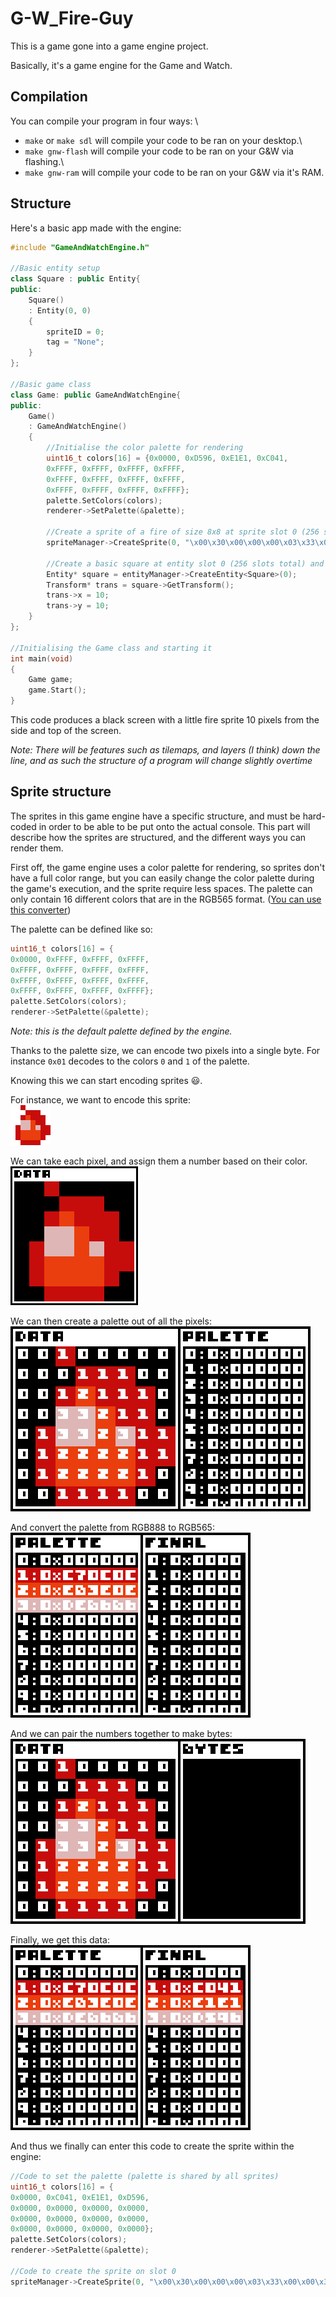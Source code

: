 # G-W_Fire-Guy

This is a game gone into a game engine project.

Basically, it's a game engine for the Game and Watch.

## Compilation

You can compile your program in four ways: \
- `make` or `make sdl` will compile your code to be ran on your desktop.\
- `make gnw-flash` will compile your code to be ran on your G&W via flashing.\
- `make gnw-ram` will compile your code to be ran on your G&W via it's RAM.

## Structure

Here's a basic  app made with the engine:

```C++
#include "GameAndWatchEngine.h"

//Basic entity setup
class Square : public Entity{
public:
	Square()
	: Entity(0, 0)
	{
		spriteID = 0;
		tag = "None";
	}
};

//Basic game class
class Game: public GameAndWatchEngine{
public:
	Game()
	: GameAndWatchEngine()
	{
		//Initialise the color palette for rendering
		uint16_t colors[16] = {0x0000, 0xD596, 0xE1E1, 0xC041, 
		0xFFFF, 0xFFFF, 0xFFFF, 0xFFFF,
		0xFFFF, 0xFFFF, 0xFFFF, 0xFFFF,
		0xFFFF, 0xFFFF, 0xFFFF, 0xFFFF};
		palette.SetColors(colors);
		renderer->SetPalette(&palette);

		//Create a sprite of a fire of size 8x8 at sprite slot 0 (256 slots total)
		spriteManager->CreateSprite(0, "\x00\x30\x00\x00\x00\x03\x33\x00\x00\x32\x33\x30\x00\x11\x23\x30\x03\x11\x21\x33\x03\x22\x22\x33\x03\x22\x22\x33\x00\x33\x33\x00", 4, 8);

		//Create a basic square at entity slot 0 (256 slots total) and setup its position to be (10;10)
		Entity* square = entityManager->CreateEntity<Square>(0);
		Transform* trans = square->GetTransform();
		trans->x = 10;
		trans->y = 10;
	}
};

//Initialising the Game class and starting it
int main(void)
{
	Game game;
	game.Start();
}
```

This code produces a black screen with a little fire sprite 10 pixels from the side and top of the screen.

*Note: There will be features such as tilemaps, and layers (I think) down the line, and as such the structure of a program will change slightly overtime*

## Sprite structure

The sprites in this game engine have a specific structure, and must be hard-coded in order to be able to be put onto the actual console. This part will describe how the sprites are structured, and the different ways you can render them.

First off, the game engine uses a color palette for rendering, so sprites don't have a full color range, but you can easily change the color palette during the game's execution, and the sprite require less spaces. 
The palette can only contain 16 different colors that are in the RGB565 format. ([You can use this converter](http://drakker.org/convert_rgb565.html))

The palette can be defined like so:
```C++
uint16_t colors[16] = {
0x0000, 0xFFFF, 0xFFFF, 0xFFFF, 
0xFFFF, 0xFFFF, 0xFFFF, 0xFFFF,
0xFFFF, 0xFFFF, 0xFFFF, 0xFFFF,
0xFFFF, 0xFFFF, 0xFFFF, 0xFFFF};
palette.SetColors(colors);
renderer->SetPalette(&palette);
```
*Note: this is the default palette defined by the engine.*

Thanks to the palette size, we can encode two pixels into a single byte.
For instance `0x01` decodes to the colors `0` and `1` of the palette.

Knowing this we can start encoding sprites :smiley:.

For instance, we want to encode this sprite:\
![](images/fire.png)

We can take each pixel, and assign them a number based on their color.\
![](images/ExampleEncoding1.gif)

We can then create a palette out of all the pixels:\
![](images/ExampleEncoding2.gif)

And convert the palette from RGB888 to RGB565:\
![](images/ExampleEncoding3.gif)

And we can pair the numbers together to make bytes:\
![](images/ExampleEncoding4.gif)

Finally, we get this data:\
![](images/FinalEncoding.png)

And thus we finally can enter this code to create the sprite within the engine:
```C++
//Code to set the palette (palette is shared by all sprites)
uint16_t colors[16] = {
0x0000, 0xC041, 0xE1E1, 0xD596, 
0x0000, 0x0000, 0x0000, 0x0000,
0x0000, 0x0000, 0x0000, 0x0000,
0x0000, 0x0000, 0x0000, 0x0000};
palette.SetColors(colors);
renderer->SetPalette(&palette);

//Code to create the sprite on slot 0
spriteManager->CreateSprite(0, "\x00\x30\x00\x00\x00\x03\x33\x00\x00\x32\x33\x30\x00\x11\x23\x30\x03\x11\x21\x33\x03\x22\x22\x33\x03\x22\x22\x33\x00\x33\x33\x00", 4, 8);
```
